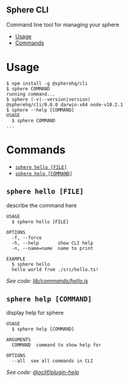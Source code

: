 ## Sphere CLI

Command line tool for managing your sphere

<!-- toc -->

- [Usage](#usage)
- [Commands](#commands)
  <!-- tocstop -->

# Usage

<!-- usage -->

```sh-session
$ npm install -g @spherehq/cli
$ sphere COMMAND
running command...
$ sphere (-v|--version|version)
@spherehq/cli/0.0.0 darwin-x64 node-v10.2.1
$ sphere --help [COMMAND]
USAGE
  $ sphere COMMAND
...
```

<!-- usagestop -->

# Commands

<!-- commands -->

- [`sphere hello [FILE]`](#sphere-hello-file)
- [`sphere help [COMMAND]`](#sphere-help-command)

## `sphere hello [FILE]`

describe the command here

```
USAGE
  $ sphere hello [FILE]

OPTIONS
  -f, --force
  -h, --help       show CLI help
  -n, --name=name  name to print

EXAMPLE
  $ sphere hello
  hello world from ./src/hello.ts!
```

_See code: [lib/commands/hello.js](https://github.com/spherehq/sphere/blob/v0.0.0/lib/commands/hello.js)_

## `sphere help [COMMAND]`

display help for sphere

```
USAGE
  $ sphere help [COMMAND]

ARGUMENTS
  COMMAND  command to show help for

OPTIONS
  --all  see all commands in CLI
```

_See code: [@oclif/plugin-help](https://github.com/oclif/plugin-help/blob/v2.1.6/src/commands/help.ts)_

<!-- commandsstop -->
